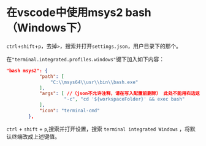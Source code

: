# 在vscode中使用msys2 bash（Windows下）

`ctrl`+`shift`+`p`，去掉`>`，搜索并打开`settings.json`，用户目录下的那个。  

在`"terminal.integrated.profiles.windows"`键下加入如下内容：

```json
"bash msys2": {
            "path": [
                "C:\\msys64\\usr\\bin\\bash.exe"
            ],
            "args": [ //（json不允许注释，请在写入配置前删除） 此处不能用右边这个参数，会导致不能使用Windows下的git等软件 ："--login" , "-i",
                     "-c", "cd '${workspaceFolder}' && exec bash"
            ],
            "icon": "terminal-cmd"
        },
```

`ctrl` + `shift` + `p`,搜索并打开设置，搜索 `terminal integrated Windows` ，将默认终端改成上述键值。